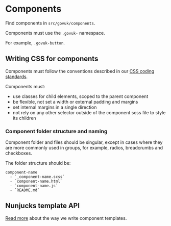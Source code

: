 # Components

Find components in `src/govuk/components`.

Components must use the `.govuk-` namespace.

For example, `.govuk-button`.

## Writing CSS for components

Components must follow the conventions described in our [CSS coding standards](css.md).

Components must:

-   use classes for child elements, scoped to the parent component
-   be flexible, not set a width or external padding and margins
-   set internal margins in a single direction
-   not rely on any other selector outside of the component scss file to style its children

### Component folder structure and naming

Component folder and files should be singular, except in cases where they are more commonly used in groups, for example, radios, breadcrumbs and checkboxes.

The folder structure should be:

    component-name
      - `_component-name.scss`
      - `component-name.html`
      - `component-name.js`
      - `README.md`

## Nunjucks template API

[Read more](nunjucks-api.md) about the way we write component templates.
